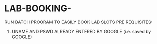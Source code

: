 # LAB-BOOKING-
RUN BATCH PROGRAM TO EASILY BOOK LAB SLOTS
PRE REQUISITES:
1. UNAME AND PSWD ALREADY ENTERED BY GOOGLE (i.e. saved by GOOGLE)
